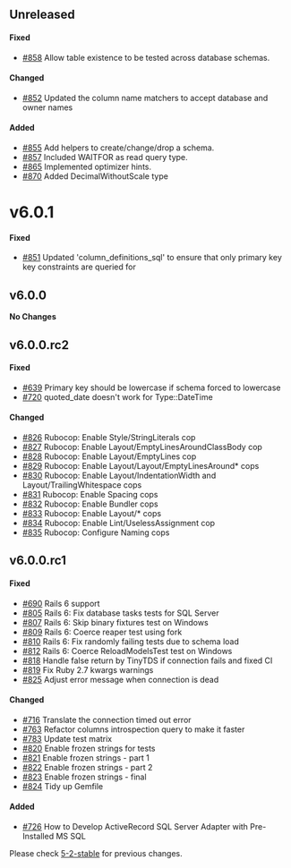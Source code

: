 ## Unreleased

#### Fixed

- [#858](https://github.com/rails-sqlserver/activerecord-sqlserver-adapter/pull/858) Allow table existence to be tested across database schemas.

#### Changed

- [#852](https://github.com/rails-sqlserver/activerecord-sqlserver-adapter/pull/852) Updated the column name matchers to accept database and owner names

#### Added

- [#855](https://github.com/rails-sqlserver/activerecord-sqlserver-adapter/pull/855) Add helpers to create/change/drop a schema.
- [#857](https://github.com/rails-sqlserver/activerecord-sqlserver-adapter/pull/857) Included WAITFOR as read query type.
- [#865](https://github.com/rails-sqlserver/activerecord-sqlserver-adapter/pull/865) Implemented optimizer hints.
- [#870](https://github.com/rails-sqlserver/activerecord-sqlserver-adapter/pull/870) Added DecimalWithoutScale type

# v6.0.1

#### Fixed

- [#851](https://github.com/rails-sqlserver/activerecord-sqlserver-adapter/pull/851) Updated 'column_definitions_sql' to ensure that only primary key key constraints are queried for

## v6.0.0

**No Changes**

## v6.0.0.rc2

#### Fixed

- [#639](https://github.com/rails-sqlserver/activerecord-sqlserver-adapter/pull/639) Primary key should be lowercase if schema forced to lowercase
- [#720](https://github.com/rails-sqlserver/activerecord-sqlserver-adapter/pull/720) quoted_date doesn't work for Type::DateTime

#### Changed

- [#826](https://github.com/rails-sqlserver/activerecord-sqlserver-adapter/pull/826) Rubocop: Enable Style/StringLiterals cop
- [#827](https://github.com/rails-sqlserver/activerecord-sqlserver-adapter/pull/827) Rubocop: Enable Layout/EmptyLinesAroundClassBody cop
- [#828](https://github.com/rails-sqlserver/activerecord-sqlserver-adapter/pull/828) Rubocop: Enable Layout/EmptyLines cop
- [#829](https://github.com/rails-sqlserver/activerecord-sqlserver-adapter/pull/829) Rubocop: Enable Layout/Layout/EmptyLinesAround* cops
- [#830](https://github.com/rails-sqlserver/activerecord-sqlserver-adapter/pull/830) Rubocop: Enable Layout/IndentationWidth and Layout/TrailingWhitespace cops
- [#831](https://github.com/rails-sqlserver/activerecord-sqlserver-adapter/pull/831) Rubocop: Enable Spacing cops
- [#832](https://github.com/rails-sqlserver/activerecord-sqlserver-adapter/pull/832) Rubocop: Enable Bundler cops
- [#833](https://github.com/rails-sqlserver/activerecord-sqlserver-adapter/pull/833) Rubocop: Enable Layout/* cops
- [#834](https://github.com/rails-sqlserver/activerecord-sqlserver-adapter/pull/834) Rubocop: Enable Lint/UselessAssignment cop
- [#835](https://github.com/rails-sqlserver/activerecord-sqlserver-adapter/pull/835) Rubocop: Configure Naming cops

## v6.0.0.rc1

#### Fixed

- [#690](https://github.com/rails-sqlserver/activerecord-sqlserver-adapter/pull/690) Rails 6 support
- [#805](https://github.com/rails-sqlserver/activerecord-sqlserver-adapter/pull/805) Rails 6: Fix database tasks tests for SQL Server
- [#807](https://github.com/rails-sqlserver/activerecord-sqlserver-adapter/pull/807) Rails 6: Skip binary fixtures test on Windows
- [#809](https://github.com/rails-sqlserver/activerecord-sqlserver-adapter/pull/809) Rails 6: Coerce reaper test using fork
- [#810](https://github.com/rails-sqlserver/activerecord-sqlserver-adapter/pull/810) Rails 6: Fix randomly failing tests due to schema load
- [#812](https://github.com/rails-sqlserver/activerecord-sqlserver-adapter/pull/812) Rails 6: Coerce ReloadModelsTest test on Windows
- [#818](https://github.com/rails-sqlserver/activerecord-sqlserver-adapter/pull/818) Handle false return by TinyTDS if connection fails and fixed CI
- [#819](https://github.com/rails-sqlserver/activerecord-sqlserver-adapter/pull/819) Fix Ruby 2.7 kwargs warnings
- [#825](https://github.com/rails-sqlserver/activerecord-sqlserver-adapter/pull/825) Adjust error message when connection is dead

#### Changed

- [#716](https://github.com/rails-sqlserver/activerecord-sqlserver-adapter/pull/716) Translate the connection timed out error
- [#763](https://github.com/rails-sqlserver/activerecord-sqlserver-adapter/pull/763) Refactor columns introspection query to make it faster
- [#783](https://github.com/rails-sqlserver/activerecord-sqlserver-adapter/pull/783) Update test matrix
- [#820](https://github.com/rails-sqlserver/activerecord-sqlserver-adapter/pull/820) Enable frozen strings for tests
- [#821](https://github.com/rails-sqlserver/activerecord-sqlserver-adapter/pull/821) Enable frozen strings - part 1
- [#822](https://github.com/rails-sqlserver/activerecord-sqlserver-adapter/pull/822) Enable frozen strings - part 2
- [#823](https://github.com/rails-sqlserver/activerecord-sqlserver-adapter/pull/823) Enable frozen strings - final
- [#824](https://github.com/rails-sqlserver/activerecord-sqlserver-adapter/pull/824) Tidy up Gemfile

#### Added

- [#726](https://github.com/rails-sqlserver/activerecord-sqlserver-adapter/pull/726) How to Develop ActiveRecord SQL Server Adapter with Pre-Installed MS SQL

Please check [5-2-stable](https://github.com/rails-sqlserver/activerecord-sqlserver-adapter/blob/5-2-stable/CHANGELOG.md) for previous changes.
